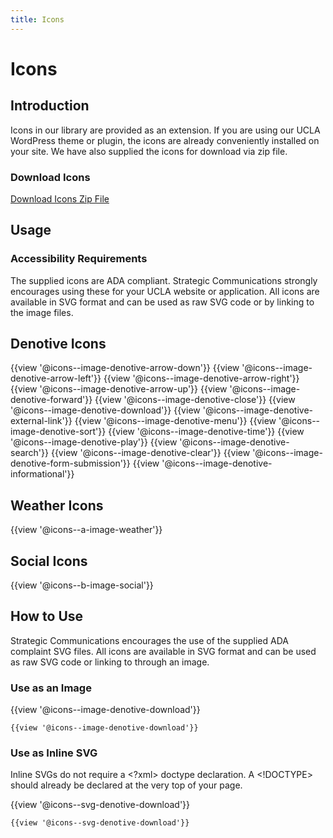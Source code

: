 ```yaml
---
title: Icons
---
```

# **Icons**

## **Introduction**

Icons in our library are provided as an extension. If you are using our UCLA WordPress theme or plugin, the icons are already conveniently installed on your site. We have also supplied the icons for download via zip file.

### **Download Icons**
<a class="create-button" href="https://ucla-fractal.s3-us-west-1.amazonaws.com/UCLA-WEB-ICONS.zip">Download Icons Zip File</a>

## **Usage**

### **Accessibility Requirements**
The supplied icons are ADA compliant. Strategic Communications strongly encourages using these for your UCLA website or application. All icons are available in SVG format and can be used as raw SVG code or by linking to the image files.

## Denotive Icons
{{view '@icons--image-denotive-arrow-down'}}
{{view '@icons--image-denotive-arrow-left'}}
{{view '@icons--image-denotive-arrow-right'}}
{{view '@icons--image-denotive-arrow-up'}}
{{view '@icons--image-denotive-forward'}}
{{view '@icons--image-denotive-close'}}
{{view '@icons--image-denotive-download'}}
{{view '@icons--image-denotive-external-link'}}
{{view '@icons--image-denotive-menu'}}
{{view '@icons--image-denotive-sort'}}
{{view '@icons--image-denotive-time'}}
{{view '@icons--image-denotive-play'}}
{{view '@icons--image-denotive-search'}}
{{view '@icons--image-denotive-clear'}}
{{view '@icons--image-denotive-form-submission'}}
{{view '@icons--image-denotive-informational'}}

## Weather Icons
{{view '@icons--a-image-weather'}}

## Social Icons
{{view '@icons--b-image-social'}}

## How to Use

Strategic Communications encourages the use of the supplied ADA complaint SVG files. All icons are available in SVG format and can be used as raw SVG code or linking to through an image.


### **Use as an Image**

{{view '@icons--image-denotive-download'}}
```
{{view '@icons--image-denotive-download'}}
```

### **Use as Inline SVG**

Inline SVGs do not require a <?xml> doctype declaration. A <!DOCTYPE> should already be declared at the very top of your page.

{{view '@icons--svg-denotive-download'}}
```
{{view '@icons--svg-denotive-download'}}
```
